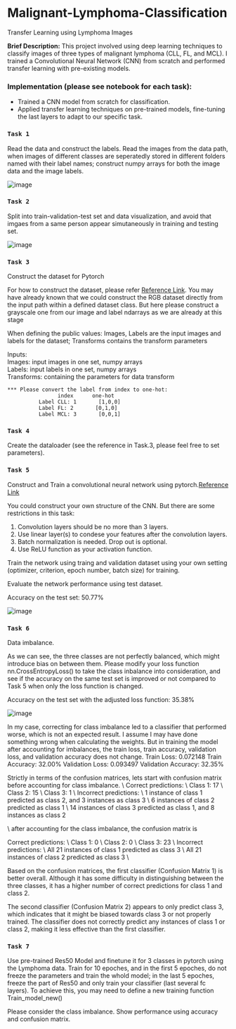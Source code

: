 # Malignant-Lymphoma-Classification

Transfer Learning using Lymphoma Images

**Brief Description:** This project involved using deep learning techniques to classify images of three types of malignant lymphoma (CLL, FL, and MCL). I trained a Convolutional Neural Network (CNN) from scratch and performed transfer learning with pre-existing models.

### Implementation (please see notebook for each task):
* Trained a CNN model from scratch for classification.
* Applied transfer learning techniques on pre-trained models, fine-tuning the last layers to adapt to our specific task.

### **`Task 1 `** 
Read the data and construct the labels. Read the images from the data path, when images of different classes are seperatedly stored in different folders named with their label names;
construct numpy arrays for both the image data and the image labels.

![image](https://github.com/travislatchman/Malignant-Lymphoma-Classification/assets/32372013/f88d2b46-accb-407c-b1b5-689ffddd6632)


### **`Task 2 `** 
Split into train-validation-test set and data visualization, and avoid that imgaes from a same person appear simutaneously in training and testing set.

![image](https://github.com/travislatchman/Malignant-Lymphoma-Classification/assets/32372013/444946a4-7bd4-4bc1-8dd3-e971344244e6)


### **`Task 3 `** 
Construct the dataset for Pytorch

For how to construct the dataset, please refer [Reference Link](https://pytorch.org/tutorials/beginner/basics/data_tutorial.html). You may have already known that we could construct the RGB dataset directly from the input path within a defined dataset class. But here please construct a grayscale one from our image and label ndarrays as we are already at this stage

When defining the public values: Images, Labels are the input images and labels for the dataset; Transforms contains the transform parameters

Inputs:  
    Images: input images in one set, numpy arrays  
    Labels: input labels in one set, numpy arrays  
    Transforms: containing the parameters for data transform   


    *** Please convert the label from index to one-hot:  
                    index      one-hot  
              Label CLL: 1       [1,0,0]  
              Label FL: 2       [0,1,0]  
              Label MCL: 3       [0,0,1]  

### **`Task 4 `** 
Create the dataloader (see the reference in Task.3, please feel free to set parameters).

### **`Task 5 `** 
Construct and Train a convolutional neural network using pytorch.[Reference Link](https://pytorch.org/tutorials/beginner/basics/buildmodel_tutorial.html)

You could construct your own structure of the CNN. But there are some restrictions in this task:

1. Convolution layers should be no more than 3 layers.
2. Use linear layer(s) to condese your features after the convolution layers.
3. Batch normalization is needed. Drop out is optional.
4. Use ReLU function as your activation function.

Train the network using traing and validation dataset using your own setting (optimizer, criterion, epoch number, batch size) for training.

Evaluate the network performance using test dataset.

Accuracy on the test set: 50.77%

![image](https://github.com/travislatchman/Malignant-Lymphoma-Classification/assets/32372013/60890d10-6078-4164-b466-4ed94613ede4)

### **`Task 6 `** 

Data imbalance.

As we can see, the three classes are not perfectly balanced, which might introduce bias on between them. Please modify your loss function nn.CrossEntropyLoss() to take the class inbalance into consideration, and see if the accuracy on the same test set is improved or not compared to Task 5 when only the loss function is changed.

Accuracy on the test set with the adjusted loss function: 35.38%  

![image](https://github.com/travislatchman/Malignant-Lymphoma-Classification/assets/32372013/83b21f9b-a7c7-49da-9459-412f2eef8cac)


In my case, correcting for class imbalance led to a classifier that performed worse, which is not an expected result. I assume I may have done something wrong when calculating the weights. But in training the model after accounting for imbalances, the train loss, train accuracy, validation loss, and validation accuracy does not change. Train Loss: 0.072148  Train Accuracy: 32.00%  Validation Loss: 0.093497  Validation Accuracy: 32.35%

Strictly in terms of the confusion matrices, lets start with confusion matrix before accounting for class imbalance. \\
Correct predictions: \\
Class 1: 17 \\
Class 2: 15 \\
Class 3: 1 \\
Incorrect predictions: \\
1 instance of class 1 predicted as class 2, and 3 instances as class 3 \\
6 instances of class 2 predicted as class 1 \\
14 instances of class 3 predicted as class 1, and 8 instances as class 2  


\\
after accounting for the class imbalance, the confusion matrix is 

Correct predictions: \\
Class 1: 0 \\
Class 2: 0 \\
Class 3: 23 \\
Incorrect predictions: \\
All 21 instances of class 1 predicted as class 3 \\
All 21 instances of class 2 predicted as class 3 \\

Based on the confusion matrices, the first classifier (Confusion Matrix 1) is better overall. Although it has some difficulty in distinguishing between the three classes, it has a higher number of correct predictions for class 1 and class 2.

The second classifier (Confusion Matrix 2) appears to only predict class 3, which indicates that it might be biased towards class 3 or not properly trained. The classifier does not correctly predict any instances of class 1 or class 2, making it less effective than the first classifier.

### **`Task 7 `** 
Use pre-trained Res50 Model and finetune it for 3 classes in pytorch using the Lymphoma data. Train for 10 epoches, and in the first 5 epoches, do not freeze the parameters and train the whold model; in the last 5 epoches, freeze the part of Res50 and only train your classifier (last several fc layers). To achieve this, you may need to define a new training function Train_model_new()

Please consider the class imbalance. Show performance using accuracy and confusion matrix.
